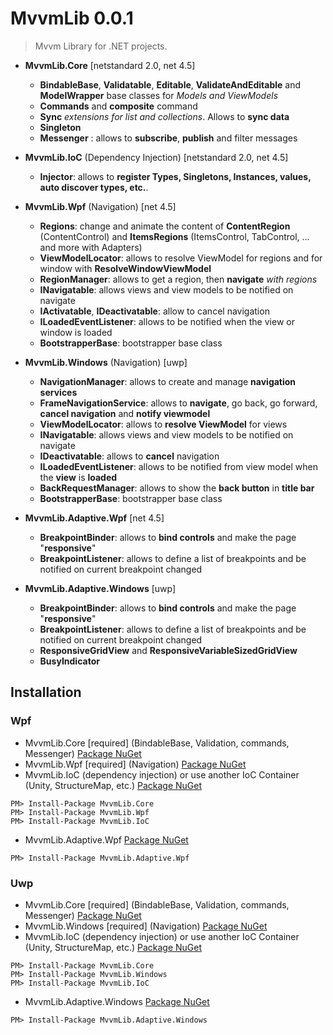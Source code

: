 # MvvmLib 0.0.1

>  Mvvm Library for .NET projects.


* **MvvmLib.Core** [netstandard 2.0, net 4.5]
  * **BindableBase**, **Validatable**, **Editable**, **ValidateAndEditable** and **ModelWrapper** base classes for _Models and ViewModels_
  * **Commands** and **composite** command
  * **Sync** _extensions for list and collections_. Allows to **sync data**
  * **Singleton**
  * **Messenger** : allows to **subscribe**, **publish** and filter messages



* **MvvmLib.IoC** (Dependency Injection) [netstandard 2.0, net 4.5]
  * **Injector**: allows to **register Types, Singletons, Instances, values, auto discover types, etc.**.
  


* **MvvmLib.Wpf** (Navigation) [net 4.5]
  * **Regions**: change and animate the content of **ContentRegion** (ContentControl) and **ItemsRegions** (ItemsControl, TabControl, ... and more with Adapters) 
  * **ViewModelLocator**: allows to resolve ViewModel for regions and for window with **ResolveWindowViewModel**
  * **RegionManager**: allows to get a region, then **navigate** _with regions_ 
  * **INavigatable**: allows views and view models to be notified on navigate
  * **IActivatable**, **IDeactivatable**: allow to cancel navigation
  * **ILoadedEventListener**: allows to be notified when the view or window is loaded
  * **BootstrapperBase**: bootstrapper base class


* **MvvmLib.Windows** (Navigation) [uwp]
  * **NavigationManager**: allows to create and manage **navigation services**
  * **FrameNavigationService**: allows to **navigate**, go back, go forward, **cancel navigation** and **notify viewmodel**
  * **ViewModelLocator**: allows to **resolve ViewModel** for views
  * **INavigatable**: allows views and view models to be notified on navigate
  * **IDeactivatable**: allows to **cancel** navigation
  * **ILoadedEventListener**: allows to be notified from view model when the **view** is **loaded**
  * **BackRequestManager**: allows to show the **back button** in **title bar**
  * **BootstrapperBase**: bootstrapper base class



* **MvvmLib.Adaptive.Wpf** [net 4.5]
  * **BreakpointBinder**: allows to **bind controls** and make the page "**responsive**"
  * **BreakpointListener**: allows to define a list of breakpoints and be notified on current breakpoint changed



* **MvvmLib.Adaptive.Windows** [uwp]
  * **BreakpointBinder**: allows to **bind controls** and make the page "**responsive**"
  * **BreakpointListener**: allows to define a list of breakpoints and be notified on current breakpoint changed
  * **ResponsiveGridView** and **ResponsiveVariableSizedGridView**
  * **BusyIndicator**



## Installation

### Wpf 

* MvvmLib.Core [required] (BindableBase, Validation, commands, Messenger) [Package NuGet](https://www.nuget.org/packages/MvvmLib.Core/)
* MvvmLib.Wpf [required] (Navigation) [Package NuGet](https://www.nuget.org/packages/MvvmLib.Wpf/)
* MvvmLib.IoC (dependency injection) or use another IoC Container (Unity, StructureMap, etc.) [Package NuGet](https://www.nuget.org/packages/MvvmLib.IoC/)

```
PM> Install-Package MvvmLib.Core
PM> Install-Package MvvmLib.Wpf
PM> Install-Package MvvmLib.IoC
```

* MvvmLib.Adaptive.Wpf [Package NuGet](https://www.nuget.org/packages/MvvmLib.Adaptive.Wpf/)

```
PM> Install-Package MvvmLib.Adaptive.Wpf
```

### Uwp

* MvvmLib.Core [required] (BindableBase, Validation, commands, Messenger) [Package NuGet](https://www.nuget.org/packages/MvvmLib.Core/)
* MvvmLib.Windows [required] (Navigation) [Package NuGet](https://www.nuget.org/packages/MvvmLib.Windows/)
* MvvmLib.IoC (dependency injection) or use another IoC Container (Unity, StructureMap, etc.) [Package NuGet](https://www.nuget.org/packages/MvvmLib.IoC/)

```
PM> Install-Package MvvmLib.Core
PM> Install-Package MvvmLib.Windows
PM> Install-Package MvvmLib.IoC
```

* MvvmLib.Adaptive.Windows [Package NuGet](https://www.nuget.org/packages/MvvmLib.Adaptive.Windows/)

```
PM> Install-Package MvvmLib.Adaptive.Windows
```